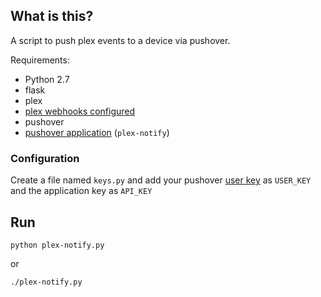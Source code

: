 ## What is this?
A script to push plex events to a device via pushover.

Requirements:

- Python 2.7
- flask
- plex
- [plex webhooks configured](https://support.plex.tv/articles/115002267687-webhooks/)
- pushover
- [pushover application](https://pushover.net/apps/build) (`plex-notify`)

### Configuration
Create a file named `keys.py` and add your pushover [user key](https://pushover.net/)  as `USER_KEY` and the application key as `API_KEY`


## Run

`python plex-notify.py`

or

`./plex-notify.py`
